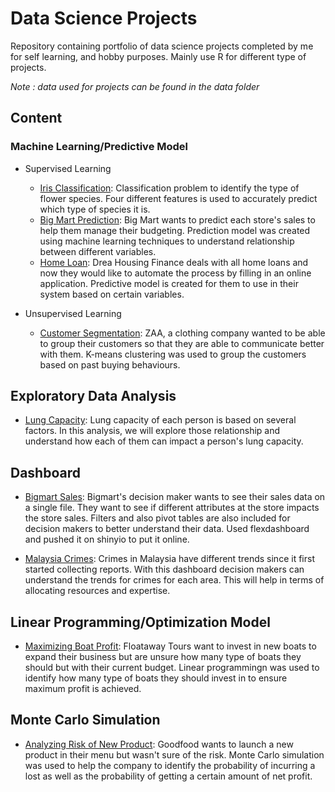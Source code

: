 # Data Science Projects

Repository containing portfolio of data science projects completed by me for self learning, and hobby purposes. Mainly use R for different type of projects. 

*Note : data used for projects can be found in the data folder*

## Content 
### Machine Learning/Predictive Model
 * Supervised Learning
    * [Iris Classification](https://github.com/asyrafflatiffi34/data_science_projects/blob/master/Iris_prediction/iris.md): Classification problem to identify the type of flower species. Four different features is used to accurately predict which type of species it is. 
    * [Big Mart Prediction](https://github.com/asyrafflatiffi34/data_science_projects/blob/master/Bigmart/bigmart.md): Big Mart wants to predict each store's sales to help them manage their budgeting. Prediction model was created using machine learning techniques to understand relationship between different variables. 
    * [Home Loan](https://github.com/asyrafflatiffi34/data_science_projects/blob/master/Home_loan/Loan.md): Drea Housing Finance deals with all home loans and now they would like to automate the process by filling in an online application. Predictive model is created for them to use in their system based on certain variables. 

 * Unsupervised Learning
     * [Customer Segmentation](https://github.com/asyrafflatiffi34/data_science_projects/blob/master/CustomerClustering/CustomerClustering.md): ZAA, a clothing company wanted to be able to group their customers so that they are able to communicate better with them. K-means clustering was used to group the customers based on past buying behaviours. 
     
## Exploratory Data Analysis
   * [Lung Capacity](https://github.com/asyrafflatiffi34/data_science_projects/blob/master/Lungcap/lungcap.md): Lung capacity of each person is based on several factors. In this analysis, we will explore those relationship and understand how each of them can impact a person's lung capacity. 
   
## Dashboard
   * [Bigmart Sales](https://asyrafflatiffi.shinyapps.io/bigmartdashboard/): Bigmart's decision maker wants to see their sales data on a single file. They want to see if different attributes at the store impacts the store sales. Filters and also pivot tables are also included for decision makers to better understand their data. Used flexdashboard and pushed it on shinyio to put it online. 
   
   * [Malaysia Crimes](https://asyrafflatiffi.shinyapps.io/malaysiancrime): Crimes in Malaysia have different trends since it first started collecting reports. With this dashboard decision makers can understand the trends for crimes for each area. This will help in terms of allocating resources and expertise. 
 
## Linear Programming/Optimization Model
   * [Maximizing Boat Profit](https://github.com/asyrafflatiffi34/data_science_projects/blob/master/BoatMax/boat.md): Floataway Tours want to invest in new boats to expand their business but are unsure how many type of boats they should but with their current budget. Linear programmingn was used to identify how many type of boats they should invest in to ensure maximum profit is achieved. 

## Monte Carlo Simulation
   * [Analyzing Risk of New Product](https://github.com/asyrafflatiffi34/data_science_projects/blob/master/Goodfood/newproduct.md): Goodfood wants to launch a new product in their menu but wasn't sure of the risk. Monte Carlo simulation was used to help the company to identify the probability of incurring a lost as well as the probability of getting a certain amount of net profit.  
